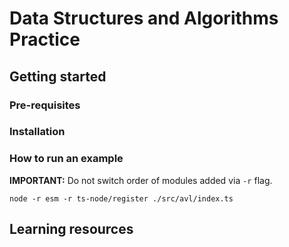 # Data Structures and Algorithms Practice

## Getting started

### Pre-requisites



### Installation



### How to run an example

**IMPORTANT:** Do not switch order of modules added via `-r` flag.

```
node -r esm -r ts-node/register ./src/avl/index.ts
```

## Learning resources